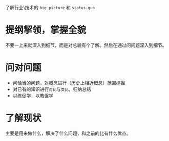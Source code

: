 了解行业\技术的 `big picture` 和 `status-quo`

# 提纲挈领，掌握全貌
不要一上来就深入到细节，而是对总貌有个了解。然后在通过问问题深入到细节。

# 问对问题
- 问恰当的问题，对概念进行（历史上相近概念）范围挖掘
- 对已有的知识进行`对比`与`类比`，归纳总结
- 以练促学，以教促学

# 了解现状
主要是用来做什么，解决了什么问题，和之前的比有什么优点。
